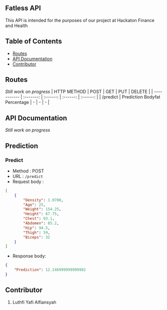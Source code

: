 ## Fatless API

This API is intended for the purposes of our project at Hackaton Finance and Health

## Table of Contents

* [Routes](#routes)
* [API Documentation](#api-documentation)
* [Contributor](#contributor)

## Routes

*Still work on progress*
| HTTP METHOD | POST            | GET       | PUT         | DELETE |
| ----------- | :-------: | :------:  | :------:  | :------: |
| /predict    | Prediction Bodyfat Percentage | - | - | - |


## API Documentation 
*Still work on progress*

## Prediction

### Predict
* Method : POST
* URL : `/predict`    
* Request body :
```json 
[
    {
        "Density": 1.0708,
        "Age": 25,
        "Weight": 154.25,
        "Height": 67.75,
        "Chest": 93.1,
        "Abdomen": 85.2,
        "Hip": 94.5,
        "Thigh": 59,
        "Biceps": 32
    }
]
```
* Response body:
```json
{
    "Prediction": 12.246999999999982
}
``` 

## Contributor

1. Luthfi Yafi Alfiansyah
